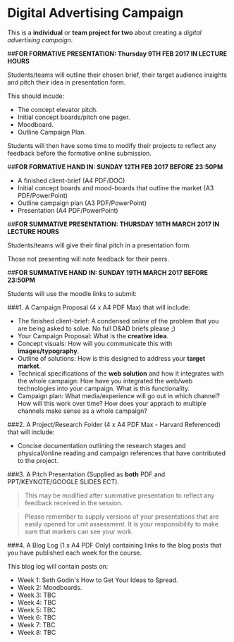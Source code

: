 # Digital Advertising Campaign

This is a **individual** or **team project for two** about creating a *digital advertising campaign*.



##**FOR FORMATIVE PRESENTATION: Thursday 9TH FEB 2017 IN LECTURE HOURS**

Students/teams will outline their chosen brief, their target audience insights and pitch their idea in presentation form.

This should incude:

* The concept elevator pitch. 
* Initial concept boards/pitch one pager. 
* Moodboard.
* Outline Campaign Plan. 

Students will then have some time to modify their projects to reflect any feedback before the formative online submission. 

##**FOR FORMATIVE HAND IN: SUNDAY 12TH FEB 2017 BEFORE 23:50PM**

* A finished client-brief (A4 PDF/DOC)
* Initial concept boards and mood-boards that outline the market (A3 PDF/PowerPoint)
* Outline campaign plan (A3 PDF/PowerPoint)
* Presentation (A4 PDF/PowerPoint)

##**FOR SUMMATIVE PRESENTATION: THURSDAY 16TH MARCH 2017 IN LECTURE HOURS**

Students/teams will give their final pitch in a presentation form.

Those not presenting will note feedback for their peers. 

##**FOR SUMMATIVE HAND IN: SUNDAY 19TH MARCH 2017 BEFORE 23:50PM**

Students will use the moodle links to submit: 

###1. A Campaign Proposal (4 x A4 PDF Max) that will include:

* The finished client-brief: A condensed online of the problem that you are being asked to solve. No full D&AD briefs please ;)
* Your Campaign Proposal: What is the **creative idea**. 
* Concept visuals: How will you communicate this with **images/typography**. 
* Outline of solutions: How is this designed to address your **target market**.
* Technical specifications of the **web solution** and how it integrates with the whole campaign: How have you integrated the web/web technologies into your campaign. What is this functionality. 
* Campaign plan: What media/experience will go out in which channel? How will this work over time? How does your apprach to multiple channels make sense as a whole campaign? 

###2. A Project/Research Folder (4 x A4 PDF Max - Harvard Referenced) that will include:

* Concise documentation outlining the research stages and physical/online reading and campaign references that have contributed to the project.

###3. A Pitch Presentation (Supplied as **both** PDF and PPT/KEYNOTE/GOOGLE SLIDES ECT). 

> This may be modified after summative presentation to reflect any feedback received in the session. 

> Please remember to supply versions of your presentations that are easily opened for unit assessment. It is your responsibility to make sure that markers can see your work. 

###4. A Blog Log (1 x A4 PDF Only) containing links to the blog posts that you have published each week for the course. 

This blog log will contain posts on:

* Week 1: Seth Godin's How to Get Your Ideas to Spread.
* Week 2: Moodboards. 
* Week 3: TBC
* Week 4: TBC
* Week 5: TBC
* Week 6: TBC
* Week 7: TBC
* Week 8: TBC
